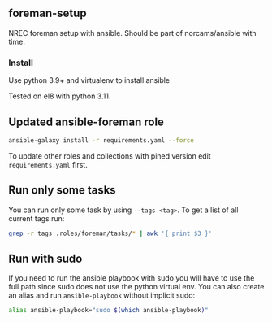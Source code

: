 ## foreman-setup

NREC foreman setup with ansible. Should be part of norcams/ansible with time.

### Install

Use python 3.9+ and virtualenv to install ansible

Tested on el8 with python 3.11.

## Updated ansible-foreman role

``` bash
ansible-galaxy install -r requirements.yaml --force
```

To update other roles and collections with pined version edit `requirements.yaml` first.

## Run only some tasks

You can run only some task by using `--tags <tag>`. To get a list of all current tags run:

``` bash
grep -r tags .roles/foreman/tasks/* | awk '{ print $3 }'
```

## Run with sudo

If you need to run the ansible playbook with sudo you will have to use the full path
since sudo does not use the python virtual env. You can also create an alias and run
`ansible-playbook` without implicit sudo:

``` bash
alias ansible-playbook="sudo $(which ansible-playbook)"
```
